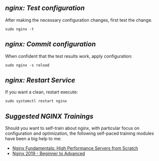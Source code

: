 ## _nginx: Test configuration_
After making the necessary configuration changes, first test the change.
~~~
sudo nginx -t
~~~

## _nginx: Commit configuration_
When confident that the test results work, apply configuration:
~~~
sudo nginx -s reload
~~~

## _nginx: Restart Service_
If you want a clean, restart execute:
~~~
sudo systemctl restart nginx
~~~

## _Suggested NGINX Trainings_
Should you want to self-train about nginx, with particular focus on configuration and optimization, the following self-paced training modules have been a big help to me:

* [Nginx Fundamentals: High Performance Servers from Scratch](https://bit.ly/2RTdSOe)
* [Nginx 2019 - Beginner to Advanced](https://bit.ly/2VMuJ7P)

